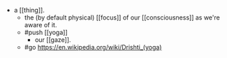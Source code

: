 - a [[thing]].
  - the (by default physical) [[focus]] of our [[consciousness]] as we're aware of it.
  - #push [[yoga]]
    - our [[gaze]].
  - #go https://en.wikipedia.org/wiki/Drishti_(yoga)
